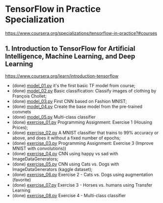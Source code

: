 # TensorFlow in Practice Specialization
https://www.coursera.org/specializations/tensorflow-in-practice?#courses

## 1. Introduction to TensorFlow for Artificial Intelligence, Machine Learning, and Deep Learning
https://www.coursera.org/learn/introduction-tensorflow

- (done) [model_01.py](model_01.py) it's the first basic TF model from course;
- (done) [model_02.py](model_02.py) Basic classification: Classify images of clothing by François Chollet;
- (done) [model_03.py](model_03.py) First CNN based on Fashion MNIST;
- (done) [model_04.py](model_04.py) Create the base model from the pre-trained convnets
- (done) [model_05.py](model_05.py) Multi-class classifier
- (done) [exercise_01.py](exercise_01.py) Programming Assignment: Exercise 1 (Housing Prices);
- (done) [exercise_02.py](exercise_02.py) A MNIST classifier that trains to 99% accuracy or above, and does it without a fixed number of epochs;
- (done) [exercise_03.py](exercise_03.py) Programming Assignment: Exercise 3 (Improve MNIST with convolutions))
- (done) [exercise_04.py](exercise_04.py) CNN using happy vs sad with ImageDataGenerators;
- (done) [exercise_05.py](exercise_05.py) CNN using Cats vs. Dogs with ImageDataGenerators (kaggle dataset);
- (done) [exercise_06.py](exercise_06.py) Exercise 2 - Cats vs. Dogs using augmentation (favorite)
- (done) [exercise_07.py](exercise_07.py) Exercise 3 - Horses vs. humans using Transfer Learning
- (done) [exercise_08.py](exercise_08.py) Exercise 4 - Multi-class classifier

